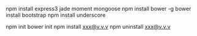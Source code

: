 npm install express3 jade moment mongoose
npm install bower -g
bower install bootstrap
npm install underscore

npm init
bower init
npm install xxx@v.v.v
npm uninstall xxx@v.v.v